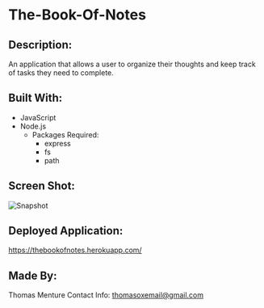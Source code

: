 # The-Book-Of-Notes

## Description:
An application that allows a user to organize their thoughts and keep track of tasks they need to complete.

## Built With:

* JavaScript
* Node.js
    * Packages Required:
        - express
        - fs
        - path

## Screen Shot:

![Snapshot](https://tmenture.github.io/The-Book-Of-Notes/gitPic/assets/the-book-of-notes-pic.png)

## Deployed Application:

https://thebookofnotes.herokuapp.com/

## Made By:
Thomas Menture
Contact Info: thomasoxemail@gmail.com
